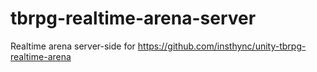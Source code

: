 # tbrpg-realtime-arena-server
Realtime arena server-side for https://github.com/insthync/unity-tbrpg-realtime-arena
